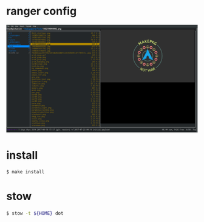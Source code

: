 # ranger config

![makepkg not war](pics/grab.png)

# install

```bash
$ make install
```


# stow 

```bash
$ stow -t ${HOME} dot
```


